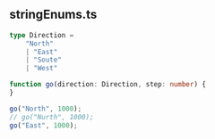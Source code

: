 ## stringEnums.ts

```typescript
type Direction =
    "North"
    | "East"
    | "Soute"
    | "West"

function go(direction: Direction, step: number) {
}

go("North", 1000);
// go("Nurth", 1000);
go("East", 1000);
```